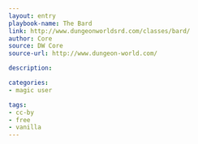 ```yaml
---
layout: entry
playbook-name: The Bard
link: http://www.dungeonworldsrd.com/classes/bard/
author: Core
source: DW Core
source-url: http://www.dungeon-world.com/

description:

categories:
- magic user

tags:
- cc-by
- free
- vanilla
---
```


